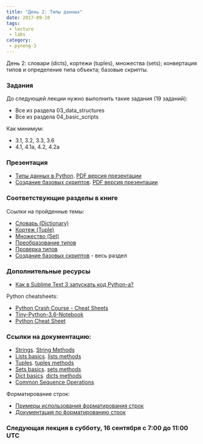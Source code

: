 ```yaml
---
title: "День 2: Типы данных"
date: 2017-09-10
tags:
 - lecture
 - labs
category:
 - pyneng-3
---
```


День 2: словари (dicts), кортежи (tuples), множества (sets); конвертация типов и определение типа объекта; базовые скрипты.

### Задания

До следующей лекции нужно выполнить такие задания (19 заданий):

* Все из раздела 03_data_structures
* Все из раздела 04_basic_scripts

Как минимум:

* 3.1, 3.2, 3.3, 3.6
* 4.1, 4.1a, 4.2, 4.2a

### Презентация

* [Типы данных в Python](https://gitpitch.com/natenka/pyneng-slides/py3-data-structures). [PDF версия презентации](https://github.com/pyneng/pyneng-online-sep-oct-2017/raw/master/presentations/03_data_structures.pdf)
* [Создание базовых скриптов](https://gitpitch.com/natenka/pyneng-slides/py3-basic-scripts). [PDF версия презентации](https://github.com/pyneng/pyneng-online-sep-oct-2017/raw/master/presentations/04_basic_scripts.pdf)


### Соответствующие разделы в книге

Ссылки на пройденные темы:

* [Словарь (Dictionary)](https://natenka.gitbooks.io/pyneng/content/book/03_data_structures/6_dicts.html)
* [Кортеж (Tuple)](https://natenka.gitbooks.io/pyneng/content/book/03_data_structures/7_tuple.html)
* [Множество (Set)](https://natenka.gitbooks.io/pyneng/content/book/03_data_structures/8_set.html)
* [Преобразование типов](https://natenka.gitbooks.io/pyneng/content/book/03_data_structures/9_convert_type.html)
* [Проверка типов](https://natenka.gitbooks.io/pyneng/content/book/03_data_structures/9a_check_type.html)
* [Создание базовых скриптов](https://natenka.gitbooks.io/pyneng/content/book/04_basic_scripts/) - весь раздел

### Дополнительные ресурсы

* [Как в Sublime Text 3 запускать код Python-a?](https://toster.ru/q/192195)

Python cheatsheets:

* [Python Crash Course - Cheat Sheets](http://ehmatthes.github.io/pcc/cheatsheets/README.html)
* [Tiny-Python-3.6-Notebook](https://github.com/mattharrison/Tiny-Python-3.6-Notebook/blob/master/python.rst)
* [Python Cheat Sheet](https://cdn-images-1.medium.com/max/1600/1*L9O-gn244nJRMIi3RsDbag.png)

### Ссылки на документацию:

* [Strings](https://docs.python.org/3/library/stdtypes.html#text-sequence-type-str). [String Methods](https://docs.python.org/3/library/stdtypes.html#string-methods)
* [Lists basics](https://docs.python.org/3/tutorial/introduction.html#lists). [lists methods](https://docs.python.org/3/tutorial/datastructures.html#more-on-lists)
* [Tuples](https://docs.python.org/3/tutorial/datastructures.html#tuples-and-sequences). [tuples methods](https://docs.python.org/3/library/stdtypes.html#tuples)
* [Sets basics](https://docs.python.org/3/tutorial/datastructures.html#sets). [sets methods](https://docs.python.org/3/library/stdtypes.html#set)
* [Dict basics](https://docs.python.org/3/tutorial/datastructures.html#dictionaries). [dicts methods](https://docs.python.org/3/library/stdtypes.html#typesmapping)
* [Common Sequence Operations](https://docs.python.org/3/library/stdtypes.html#typesseq-common)

Форматирование строк:

* [Примеры использования форматирования строк](https://pyformat.info/)
* [Документация по форматированию строк](https://docs.python.org/3/library/string.html#format-string-syntax)


### Следующая лекция в субботу, 16 сентября с 7:00 до 11:00 UTC
